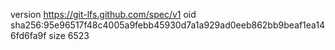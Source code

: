 version https://git-lfs.github.com/spec/v1
oid sha256:95e96517f48c4005a9febb45930d7a1a929ad0eeb862bb9beaf1ea146fd6fa9f
size 6523

